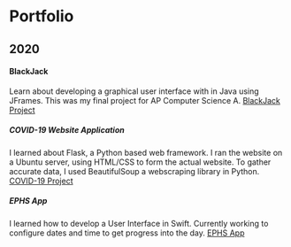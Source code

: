 # Portfolio

## 2020
#### BlackJack
Learn about developing a graphical user interface with in Java using JFrames. This was my final project for AP Computer Science A.
[BlackJack Project](https://github.com/connorholm/BlackJack)

##### COVID-19 Website Application
I learned about Flask, a Python based web framework. I ran the website on a Ubuntu server, using HTML/CSS to form the actual website. To gather accurate data, I used BeautifulSoup a webscraping library in Python.
[COVID-19 Project](https://github.com/connorholm/Covid-19-Website)

##### EPHS App
I learned how to develop a User Interface in Swift. Currently working to configure dates and time to get progress into the day.
[EPHS App](https://github.com/connorholm/EPHS-App)
